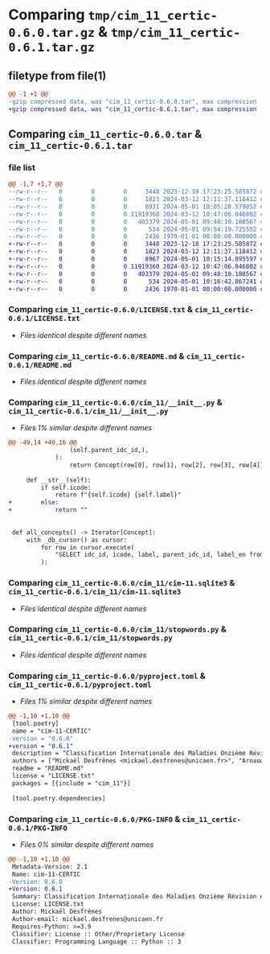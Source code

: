 # Comparing `tmp/cim_11_certic-0.6.0.tar.gz` & `tmp/cim_11_certic-0.6.1.tar.gz`

## filetype from file(1)

```diff
@@ -1 +1 @@
-gzip compressed data, was "cim_11_certic-0.6.0.tar", max compression
+gzip compressed data, was "cim_11_certic-0.6.1.tar", max compression
```

## Comparing `cim_11_certic-0.6.0.tar` & `cim_11_certic-0.6.1.tar`

### file list

```diff
@@ -1,7 +1,7 @@
--rw-r--r--   0        0        0     3448 2023-12-18 17:23:25.585872 cim_11_certic-0.6.0/LICENSE.txt
--rw-r--r--   0        0        0     1823 2024-03-12 12:11:37.118412 cim_11_certic-0.6.0/README.md
--rw-r--r--   0        0        0     8931 2024-05-01 10:05:28.579052 cim_11_certic-0.6.0/cim_11/__init__.py
--rw-r--r--   0        0        0 11919360 2024-03-12 10:47:06.046802 cim_11_certic-0.6.0/cim_11/cim-11.sqlite3
--rw-r--r--   0        0        0   403379 2024-05-01 09:48:10.188567 cim_11_certic-0.6.0/cim_11/stopwords.py
--rw-r--r--   0        0        0      534 2024-05-01 09:54:19.725552 cim_11_certic-0.6.0/pyproject.toml
--rw-r--r--   0        0        0     2436 1970-01-01 00:00:00.000000 cim_11_certic-0.6.0/PKG-INFO
+-rw-r--r--   0        0        0     3448 2023-12-18 17:23:25.585872 cim_11_certic-0.6.1/LICENSE.txt
+-rw-r--r--   0        0        0     1823 2024-03-12 12:11:37.118412 cim_11_certic-0.6.1/README.md
+-rw-r--r--   0        0        0     8967 2024-05-01 10:15:14.895597 cim_11_certic-0.6.1/cim_11/__init__.py
+-rw-r--r--   0        0        0 11919360 2024-03-12 10:47:06.046802 cim_11_certic-0.6.1/cim_11/cim-11.sqlite3
+-rw-r--r--   0        0        0   403379 2024-05-01 09:48:10.188567 cim_11_certic-0.6.1/cim_11/stopwords.py
+-rw-r--r--   0        0        0      534 2024-05-01 10:16:42.067241 cim_11_certic-0.6.1/pyproject.toml
+-rw-r--r--   0        0        0     2436 1970-01-01 00:00:00.000000 cim_11_certic-0.6.1/PKG-INFO
```

### Comparing `cim_11_certic-0.6.0/LICENSE.txt` & `cim_11_certic-0.6.1/LICENSE.txt`

 * *Files identical despite different names*

### Comparing `cim_11_certic-0.6.0/README.md` & `cim_11_certic-0.6.1/README.md`

 * *Files identical despite different names*

### Comparing `cim_11_certic-0.6.0/cim_11/__init__.py` & `cim_11_certic-0.6.1/cim_11/__init__.py`

 * *Files 1% similar despite different names*

```diff
@@ -49,14 +49,16 @@
                 (self.parent_idc_id,),
             ):
                 return Concept(row[0], row[1], row[2], row[3], row[4])
 
     def __str__(self):
         if self.icode:
             return f"{self.icode} {self.label}"
+        else:
+            return ""
 
 
 def all_concepts() -> Iterator[Concept]:
     with _db_cursor() as cursor:
         for row in cursor.execute(
             "SELECT idc_id, icode, label, parent_idc_id, label_en from cim11"
         ):
```

### Comparing `cim_11_certic-0.6.0/cim_11/cim-11.sqlite3` & `cim_11_certic-0.6.1/cim_11/cim-11.sqlite3`

 * *Files identical despite different names*

### Comparing `cim_11_certic-0.6.0/cim_11/stopwords.py` & `cim_11_certic-0.6.1/cim_11/stopwords.py`

 * *Files identical despite different names*

### Comparing `cim_11_certic-0.6.0/pyproject.toml` & `cim_11_certic-0.6.1/pyproject.toml`

 * *Files 1% similar despite different names*

```diff
@@ -1,10 +1,10 @@
 [tool.poetry]
 name = "cim-11-CERTIC"
-version = "0.6.0"
+version = "0.6.1"
 description = "Classification Internationale des Maladies Onzième Révision en français. Données OMS."
 authors = ["Mickaël Desfrênes <mickael.desfrenes@unicaen.fr>", "Arnaud Daret <arnaud.daret@unicaen.fr>"]
 readme = "README.md"
 license = "LICENSE.txt"
 packages = [{include = "cim_11"}]
 
 [tool.poetry.dependencies]
```

### Comparing `cim_11_certic-0.6.0/PKG-INFO` & `cim_11_certic-0.6.1/PKG-INFO`

 * *Files 0% similar despite different names*

```diff
@@ -1,10 +1,10 @@
 Metadata-Version: 2.1
 Name: cim-11-CERTIC
-Version: 0.6.0
+Version: 0.6.1
 Summary: Classification Internationale des Maladies Onzième Révision en français. Données OMS.
 License: LICENSE.txt
 Author: Mickaël Desfrênes
 Author-email: mickael.desfrenes@unicaen.fr
 Requires-Python: >=3.9
 Classifier: License :: Other/Proprietary License
 Classifier: Programming Language :: Python :: 3
```

